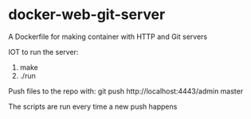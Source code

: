 # docker-web-git-server
A Dockerfile for making container with HTTP and Git servers

IOT to run the server:
1) make
2) ./run

Push files to the repo with: 
git push http://localhost:4443/admin master

The scripts are run every time a new push happens
